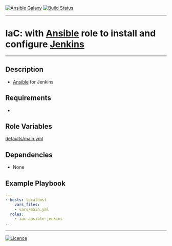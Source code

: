 [![Ansible Galaxy](https://img.shields.io/badge/Ansible%20Galaxy-Jenkins-blue.svg)](https://galaxy.ansible.com/wluisaraujo/iac-ansible-jenkins)  [![Build Status](https://travis-ci.org/wluisaraujo/iac-ansible-jenkins.svg?branch=master)](https://travis-ci.org/wluisaraujo/iac-ansible-jenkins)

---
# IaC: with [Ansible](https://www.ansible.com) role to install and configure [Jenkins](https://jenkins.io/)
------------

Description
------------

 * [Ansible](https://www.ansible.com) for Jenkins

Requirements
------------

 *

Role Variables
--------------

[defaults/main.yml](defaults/main.yml)

Dependencies
------------

* None

Example Playbook
----------------
```yaml
---
- hosts: localhost
    vars_files:
    - vars/main.yml
  roles:
    - iac-ansible-jenkins
...    
```

----------------
[![Licence](https://img.shields.io/badge/License-GPL%20v3-red.svg)](https://www.gnu.org/licenses/gpl-3.0.pt-br.html)
